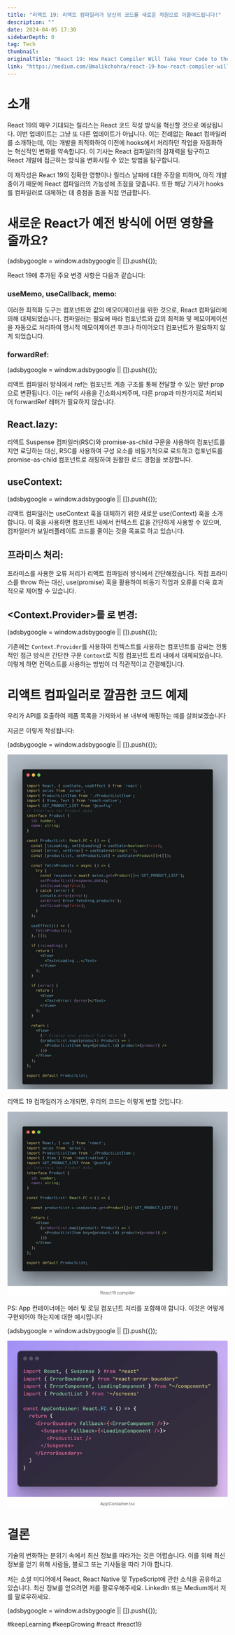 ```yaml
---
title: "리액트 19: 리액트 컴파일러가 당신의 코드를 새로운 차원으로 이끌어드립니다!"
description: ""
date: 2024-04-05 17:30
sidebarDepth: 0
tag: Tech
thumbnail: 
originalTitle: "React 19: How React Compiler Will Take Your Code to the Next Level"
link: "https://medium.com/@malikchohra/react-19-how-react-compiler-will-take-your-code-to-the-next-level-8a89702d8860"
---
```



# 소개

React 19의 매우 기대되는 릴리스는 React 코드 작성 방식을 혁신할 것으로 예상됩니다. 이번 업데이트는 그냥 또 다른 업데이트가 아닙니다. 이는 전례없는 React 컴파일러를 소개하는데, 이는 개발을 최적화하여 이전에 hooks에서 처리하던 작업을 자동화하는 혁신적인 변화를 약속합니다. 이 기사는 React 컴파일러의 잠재력을 탐구하고 React 개발에 접근하는 방식을 변화시킬 수 있는 방법을 탐구합니다.

이 재작성은 React 19의 정확한 영향이나 릴리스 날짜에 대한 주장을 피하며, 아직 개발 중이기 때문에 React 컴파일러의 가능성에 초점을 맞춥니다. 또한 해당 기사가 hooks를 컴파일러로 대체하는 데 중점을 둠을 직접 언급합니다.

# 새로운 React가 예전 방식에 어떤 영향을 줄까요?

<!-- ui-log 수평형 -->
<ins class="adsbygoogle"
  style="display:block"
  data-ad-client="ca-pub-4877378276818686"
  data-ad-slot="9743150776"
  data-ad-format="auto"
  data-full-width-responsive="true"></ins>
<component is="script">
(adsbygoogle = window.adsbygoogle || []).push({});
</component>

React 19에 추가된 주요 변경 사항은 다음과 같습니다:

### useMemo, useCallback, memo:

이러한 최적화 도구는 컴포넌트와 값의 메모이제이션을 위한 것으로, React 컴파일러에 의해 대체되었습니다. 컴파일러는 필요에 따라 컴포넌트와 값의 최적화 및 메모이제이션을 자동으로 처리하여 명시적 메모이제이션 후크나 하이어오더 컴포넌트가 필요하지 않게 되었습니다.

### forwardRef:

<!-- ui-log 수평형 -->
<ins class="adsbygoogle"
  style="display:block"
  data-ad-client="ca-pub-4877378276818686"
  data-ad-slot="9743150776"
  data-ad-format="auto"
  data-full-width-responsive="true"></ins>
<component is="script">
(adsbygoogle = window.adsbygoogle || []).push({});
</component>

리액트 컴파일러 방식에서 ref는 컴포넌트 계층 구조를 통해 전달할 수 있는 일반 prop으로 변환됩니다. 이는 ref의 사용을 간소화시켜주며, 다른 prop과 마찬가지로 처리되어 forwardRef 래퍼가 필요하지 않습니다.

## React.lazy:

리액트 Suspense 컴파일러(RSC)와 promise-as-child 구문을 사용하여 컴포넌트를 지연 로딩하는 대신, RSC를 사용하여 구성 요소를 비동기적으로 로드하고 컴포넌트를 promise-as-child 컴포넌트로 래핑하여 원활한 로드 경험을 보장합니다.

## useContext:

<!-- ui-log 수평형 -->
<ins class="adsbygoogle"
  style="display:block"
  data-ad-client="ca-pub-4877378276818686"
  data-ad-slot="9743150776"
  data-ad-format="auto"
  data-full-width-responsive="true"></ins>
<component is="script">
(adsbygoogle = window.adsbygoogle || []).push({});
</component>

리액트 컴파일러는 useContext 훅을 대체하기 위한 새로운 use(Context) 훅을 소개합니다. 이 훅을 사용하면 컴포넌트 내에서 컨텍스트 값을 간단하게 사용할 수 있으며, 컴파일러가 보일러플레이트 코드를 줄이는 것을 목표로 하고 있습니다.

## 프라미스 처리:

프라미스를 사용한 오류 처리가 리액트 컴파일러 방식에서 간단해졌습니다. 직접 프라미스를 throw 하는 대신, use(promise) 훅을 활용하여 비동기 작업과 오류를 더욱 효과적으로 제어할 수 있습니다.

## <Context.Provider>를 <Context>로 변경:

<!-- ui-log 수평형 -->
<ins class="adsbygoogle"
  style="display:block"
  data-ad-client="ca-pub-4877378276818686"
  data-ad-slot="9743150776"
  data-ad-format="auto"
  data-full-width-responsive="true"></ins>
<component is="script">
(adsbygoogle = window.adsbygoogle || []).push({});
</component>

기존에는 `Context.Provider`를 사용하여 컨텍스트를 사용하는 컴포넌트를 감싸는 전통적인 접근 방식은 간단한 구문 `Context`로 직접 컴포넌트 트리 내에서 대체되었습니다. 이렇게 하면 컨텍스트를 사용하는 방법이 더 직관적이고 간결해집니다.

# 리액트 컴파일러로 깔끔한 코드 예제

우리가 API를 호출하여 제품 목록을 가져와서 뷰 내부에 매핑하는 예를 살펴보겠습니다

지금은 이렇게 작성됩니다:

<!-- ui-log 수평형 -->
<ins class="adsbygoogle"
  style="display:block"
  data-ad-client="ca-pub-4877378276818686"
  data-ad-slot="9743150776"
  data-ad-format="auto"
  data-full-width-responsive="true"></ins>
<component is="script">
(adsbygoogle = window.adsbygoogle || []).push({});
</component>

<img src="./img/React19HowReactCompilerWillTakeYourCodetotheNextLevel_0.png" />

리액트 19 컴파일러가 소개되면, 우리의 코드는 이렇게 변할 것입니다:

<img src="./img/React19HowReactCompilerWillTakeYourCodetotheNextLevel_1.png" />

PS: App 컨테이너에는 에러 및 로딩 컴포넌트 처리를 포함해야 합니다. 이것은 어떻게 구현되어야 하는지에 대한 예시입니다

<!-- ui-log 수평형 -->
<ins class="adsbygoogle"
  style="display:block"
  data-ad-client="ca-pub-4877378276818686"
  data-ad-slot="9743150776"
  data-ad-format="auto"
  data-full-width-responsive="true"></ins>
<component is="script">
(adsbygoogle = window.adsbygoogle || []).push({});
</component>

<img src="./img/React19HowReactCompilerWillTakeYourCodetotheNextLevel_2.png" />

# 결론

기술의 변화하는 분위기 속에서 최신 정보를 따라가는 것은 어렵습니다. 이를 위해 최신 정보를 얻기 위해 사람들, 블로그 또는 기사들을 따라 가야 합니다.

저는 소셜 미디어에서 React, React Native 및 TypeScript에 관한 소식을 공유하고 있습니다. 최신 정보를 얻으려면 저를 팔로우해주세요. LinkedIn 또는 Medium에서 저를 팔로우하세요.

<!-- ui-log 수평형 -->
<ins class="adsbygoogle"
  style="display:block"
  data-ad-client="ca-pub-4877378276818686"
  data-ad-slot="9743150776"
  data-ad-format="auto"
  data-full-width-responsive="true"></ins>
<component is="script">
(adsbygoogle = window.adsbygoogle || []).push({});
</component>

#keepLearning #keepGrowing #react #react19